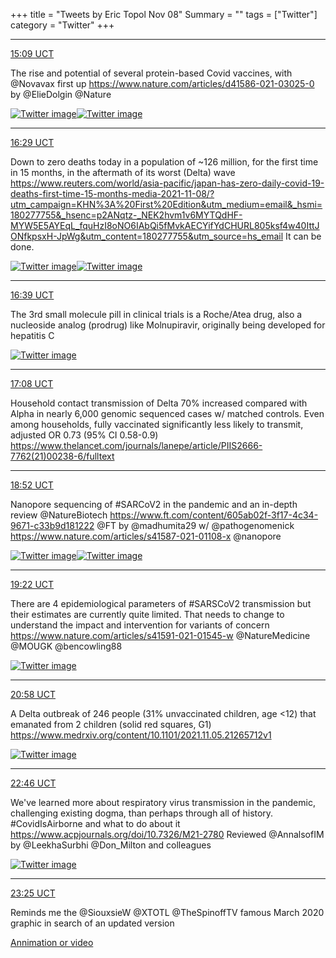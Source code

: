 +++
title = "Tweets by Eric Topol Nov 08"
Summary = ""
tags = ["Twitter"]
category = "Twitter"
+++


---

<a href="https://twitter.com/erictopol/status/1457726988865601541" target="_blank" rel="noreferer">15:09 UCT</a>

The rise and potential of several protein-based Covid vaccines, with @Novavax first up
https://www.nature.com/articles/d41586-021-03025-0 by @ElieDolgin @Nature 

<a href="FDrh-gUVkAMMtez.jpg"  ><img src="FDrh-gUVkAMMtez.jpg" alt="Twitter image" ></img></a><a href="FDriAKcVkAIBBMF.png"  ><img src="FDriAKcVkAIBBMF.png" alt="Twitter image" ></img></a>

---

<a href="https://twitter.com/erictopol/status/1457747107255701504" target="_blank" rel="noreferer">16:29 UCT</a>

Down to zero deaths today in a population of ~126 million, for the first time in 15 months, in the aftermath of its worst (Delta) wave
https://www.reuters.com/world/asia-pacific/japan-has-zero-daily-covid-19-deaths-first-time-15-months-media-2021-11-08/?utm_campaign=KHN%3A%20First%20Edition&utm_medium=email&_hsmi=180277755&_hsenc=p2ANqtz-_NEK2hvm1v6MYTQdHF-MYW5E5AYEqL_fquHzI8oNO6IAbQi5fMvkAECYifYdCHURL805ksf4w40IttJONfkpsxH-JpWg&utm_content=180277755&utm_source=hs_email
It can be done. 

<a href="FDr0lzKVQAQLfOj.jpg"  ><img src="FDr0lzKVQAQLfOj.jpg" alt="Twitter image" ></img></a><a href="FDr1KR3VkAAWCnE.jpg"  ><img src="FDr1KR3VkAAWCnE.jpg" alt="Twitter image" ></img></a>

---

<a href="https://twitter.com/erictopol/status/1457749671900680193" target="_blank" rel="noreferer">16:39 UCT</a>

The 3rd small molecule pill in clinical trials is a Roche/Atea drug, also a nucleoside analog (prodrug) like Molnupiravir, originally being developed for hepatitis C 

<a href="FDr2ZcjVEAQD0kv.jpg"  ><img src="FDr2ZcjVEAQD0kv.jpg" alt="Twitter image" ></img></a>

---

<a href="https://twitter.com/erictopol/status/1457756992101961729" target="_blank" rel="noreferer">17:08 UCT</a>

Household contact transmission of Delta 70% increased compared with Alpha in nearly 6,000 genomic sequenced cases w/ matched controls. Even among households, fully vaccinated significantly less likely to transmit, adjusted OR 0.73 (95% CI 0.58-0.9) 
https://www.thelancet.com/journals/lanepe/article/PIIS2666-7762(21)00238-6/fulltext



---

<a href="https://twitter.com/erictopol/status/1457783170892324870" target="_blank" rel="noreferer">18:52 UCT</a>

Nanopore sequencing of #SARCoV2 in the pandemic and an in-depth review @NatureBiotech 
https://www.ft.com/content/605ab02f-3f17-4c34-9671-c33b9d181222 @FT by @madhumita29 w/ @pathogenomenick  https://www.nature.com/articles/s41587-021-01108-x
@nanopore 

<a href="FDsUtKOUcAEZ4aL.jpg"  ><img src="FDsUtKOUcAEZ4aL.jpg" alt="Twitter image" ></img></a><a href="FDsUwnTVcAADdOh.jpg"  ><img src="FDsUwnTVcAADdOh.jpg" alt="Twitter image" ></img></a>

---

<a href="https://twitter.com/erictopol/status/1457790683213799425" target="_blank" rel="noreferer">19:22 UCT</a>

There are 4 epidemiological parameters of #SARSCoV2 transmission but their estimates are currently quite limited. That needs to change to understand the impact and intervention for variants of concern
https://www.nature.com/articles/s41591-021-01545-w
@NatureMedicine @MOUGK @bencowling88 

<a href="FDsbZ-IVUAENUIy.jpg"  ><img src="FDsbZ-IVUAENUIy.jpg" alt="Twitter image" ></img></a>

---

<a href="https://twitter.com/erictopol/status/1457814695541284868" target="_blank" rel="noreferer">20:58 UCT</a>

A Delta outbreak of 246 people (31% unvaccinated children, age &lt;12) that emanated from 2 children (solid red squares, G1)
https://www.medrxiv.org/content/10.1101/2021.11.05.21265712v1 

<a href="FDsyWiaVEAIqHcQ.jpg"  ><img src="FDsyWiaVEAIqHcQ.jpg" alt="Twitter image" ></img></a>

---

<a href="https://twitter.com/erictopol/status/1457841894327656456" target="_blank" rel="noreferer">22:46 UCT</a>

We've learned more about respiratory virus transmission in the pandemic, challenging existing dogma, than perhaps through all of history. 
#CovidIsAirborne and what to do about it https://www.acpjournals.org/doi/10.7326/M21-2780 Reviewed @AnnalsofIM by @LeekhaSurbhi @Don_Milton and colleagues 

<a href="FDtKNIbVgAMCZ3X.jpg"  ><img src="FDtKNIbVgAMCZ3X.jpg" alt="Twitter image" ></img></a>

---

<a href="https://twitter.com/erictopol/status/1457851872736264199" target="_blank" rel="noreferer">23:25 UCT</a>

Reminds me the @SiouxsieW @XTOTL @TheSpinoffTV famous March 2020 graphic in search of an updated version 

<a href="https://twitter.com/erictopol/status/1457851872736264199" target="_blank" rel="noreferer">Annimation or video</a>
